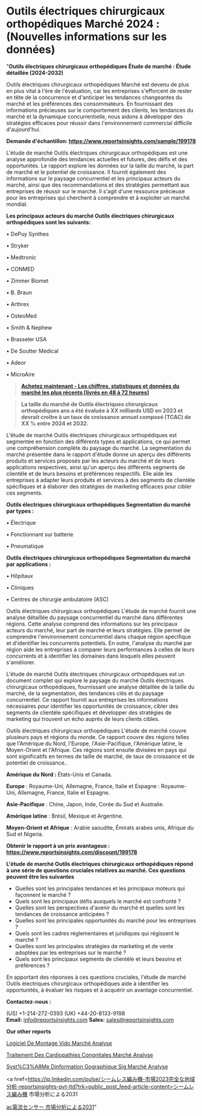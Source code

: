 # Outils électriques chirurgicaux orthopédiques Marché 2024 : (Nouvelles informations sur les données)

"<strong>Outils électriques chirurgicaux orthopédiques Étude de marché : Étude détaillée (2024-2032)</strong>

Outils électriques chirurgicaux orthopédiques Marché est devenu de plus en plus vital à l'ère de l'évaluation, car les entreprises s'efforcent de rester en tête de la concurrence et d'anticiper les tendances changeantes du marché et les préférences des consommateurs. En fournissant des informations précieuses sur le comportement des clients, les tendances du marché et la dynamique concurrentielle, nous aidons à développer des stratégies efficaces pour réussir dans l'environnement commercial difficile d'aujourd'hui.

<strong>Demande d'échantillon: <a href=https://www.reportsinsights.com/sample/199178>https://www.reportsinsights.com/sample/199178</a></strong>

L'étude de marché Outils électriques chirurgicaux orthopédiques est une analyse approfondie des tendances actuelles et futures, des défis et des opportunités. Le rapport explore les données sur la taille du marché, la part de marché et le potentiel de croissance. Il fournit également des informations sur le paysage concurrentiel et les principaux acteurs du marché, ainsi que des recommandations et des stratégies permettant aux entreprises de réussir sur le marché. Il s'agit d'une ressource précieuse pour les entreprises qui cherchent à comprendre et à exploiter un marché mondial.

<strong>Les principaux acteurs du marché Outils électriques chirurgicaux orthopédiques sont les suivants:</strong>

• DePuy Synthes

• Stryker

• Medtronic

• CONMED

• Zimmer Biomet

• B. Braun

• Arthrex

• OsteoMed

• Smith & Nephew

• Brasseler USA

• De Soutter Medical

• Adeor

• MicroAire
<blockquote><a href=https://www.reportsinsights.com/buynow/199178><span style=text-decoration: underline;><strong>Achetez maintenant - Les chiffres, statistiques et données du marché les plus récents [livrés en 48 à 72 heures]</strong></span></a></blockquote>
<blockquote><span style=text-decoration: underline;><strong>La taille du marché de Outils électriques chirurgicaux orthopédiques ans a été évaluée à XX milliards USD en 2023 et devrait croître à un taux de croissance annuel composé (TCAC) de XX % entre 2024 et 2032.</strong></span></blockquote>
L'étude de marché Outils électriques chirurgicaux orthopédiques est segmentée en fonction des différents types et applications, ce qui permet une compréhension complète du paysage du marché. La segmentation du marché présentée dans le rapport d'étude donne un aperçu des différents produits et services proposés par les acteurs du marché et de leurs applications respectives, ainsi qu'un aperçu des différents segments de clientèle et de leurs besoins et préférences respectifs. Elle aide les entreprises à adapter leurs produits et services à des segments de clientèle spécifiques et à élaborer des stratégies de marketing efficaces pour cibler ces segments.

<strong>Outils électriques chirurgicaux orthopédiques Segmentation du marché par types :</strong>

• Électrique

• Fonctionnant sur batterie

• Pneumatique

<strong>Outils électriques chirurgicaux orthopédiques Segmentation du marché par applications :</strong>

• Hôpitaux

• Cliniques

• Centres de chirurgie ambulatoire (ASC)

Outils électriques chirurgicaux orthopédiques L'étude de marché fournit une analyse détaillée du paysage concurrentiel du marché dans différentes régions. Cette analyse comprend des informations sur les principaux acteurs du marché, leur part de marché et leurs stratégies. Elle permet de comprendre l'environnement concurrentiel dans chaque région spécifique et d'identifier les concurrents potentiels. En outre, l'analyse du marché par région aide les entreprises à comparer leurs performances à celles de leurs concurrents et à identifier les domaines dans lesquels elles peuvent s'améliorer.

L'étude de marché Outils électriques chirurgicaux orthopédiques est un document complet qui explore le paysage du marché Outils électriques chirurgicaux orthopédiques, fournissant une analyse détaillée de la taille du marché, de la segmentation, des tendances clés et du paysage concurrentiel. Ce rapport fournit aux entreprises les informations nécessaires pour identifier les opportunités de croissance, cibler des segments de clientèle spécifiques et développer des stratégies de marketing qui trouvent un écho auprès de leurs clients cibles.

Outils électriques chirurgicaux orthopédiques L'étude de marché couvre plusieurs pays et régions du monde. Ce rapport couvre des régions telles que l'Amérique du Nord, l'Europe, l'Asie-Pacifique, l'Amérique latine, le Moyen-Orient et l'Afrique. Ces régions sont ensuite divisées en pays qui sont significatifs en termes de taille de marché, de taux de croissance et de potentiel de croissance..

<strong>Amérique du Nord :</strong> États-Unis et Canada.

<strong>Europe</strong> : Royaume-Uni, Allemagne, France, Italie et Espagne : Royaume-Uni, Allemagne, France, Italie et Espagne.

<strong>Asie-Pacifique</strong> : Chine, Japon, Inde, Corée du Sud et Australie.

<strong>Amérique latine</strong> : Brésil, Mexique et Argentine.

<strong>Moyen-Orient et Afrique</strong> : Arabie saoudite, Émirats arabes unis, Afrique du Sud et Nigeria.

<strong>Obtenir le rapport à un prix avantageux : <a href=https://www.reportsinsights.com/discount/199178>https://www.reportsinsights.com/discount/199178</a></strong>

<strong>L'étude de marché Outils électriques chirurgicaux orthopédiques répond à une série de questions cruciales relatives au marché. Ces questions peuvent être les suivantes</strong>
<ul>
  <li>Quelles sont les principales tendances et les principaux moteurs qui façonnent le marché ?</li>
  <li>Quels sont les principaux défis auxquels le marché est confronté ?</li>
  <li>Quelles sont les perspectives d'avenir du marché et quelles sont les tendances de croissance anticipées ?</li>
  <li>Quelles sont les principales opportunités du marché pour les entreprises ?</li>
  <li>Quels sont les cadres réglementaires et juridiques qui régissent le marché ?</li>
  <li>Quelles sont les principales stratégies de marketing et de vente adoptées par les entreprises sur le marché ?</li>
  <li>Quels sont les principaux segments de clientèle et leurs besoins et préférences ?</li>
</ul>
En apportant des réponses à ces questions cruciales, l'étude de marché Outils électriques chirurgicaux orthopédiques aide à identifier les opportunités, à évaluer les risques et à acquérir un avantage concurrentiel.

<strong>Contactez-nous :</strong>

(US) +1-214-272-0393
(UK) +44-20-8133-9198
<strong>Email:</strong> <a>info@reportsinsights.com</a>
<strong>Sales:</strong> <a>sales@reportsinsights.com</a>

<strong>Our other reports</strong>

<a href=https://www.linkedin.com/pulse/logiciel-de-montage-vid%C3%A9o-march%C3%A9-rapport-8g3jf/>Logiciel De Montage Vido Marché Analyse</a>

<a href=https://www.linkedin.com/pulse/traitement-des-cardiopathies-cong%C3%A9nitales-march%C3%A9-ljwsc/>Traitement Des Cardiopathies Congnitales Marché Analyse</a>

<a href=https://www.linkedin.com/pulse/syst%C3%A8me-dinformation-g%C3%A9ographique-sig-march%C3%A9-lqlcf/>Syst%C3%A8Me Dinformation Gographique Sig Marché Analyse</a>

<a href=https://jp.linkedin.com/pulse/シームレス編み機-市場2023完全な地域分析-reportsinsights-pvt-ltd?trk=public_post_feed-article-content>シームレス編み機 市場分析による2031</a>

<a href=https://www.linkedin.com/pulse/ac電流センサー-市場成長と技術2028-consumer-trends-chronicle-360/>ac電流センサー 市場分析による2031</a>"
